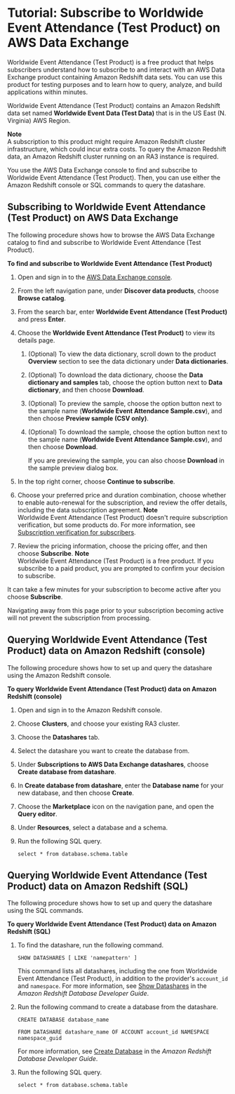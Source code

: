 # Tutorial: Subscribe to Worldwide Event Attendance \(Test Product\) on AWS Data Exchange<a name="subscriber-tutorial-RS-product"></a>

Worldwide Event Attendance \(Test Product\) is a free product that helps subscribers understand how to subscribe to and interact with an AWS Data Exchange product containing Amazon Redshift data sets\. You can use this product for testing purposes and to learn how to query, analyze, and build applications within minutes\.

Worldwide Event Attendance \(Test Product\) contains an Amazon Redshift data set named **Worldwide Event Data \(Test Data\)** that is in the US East \(N\. Virginia\) AWS Region\.

**Note**  
A subscription to this product might require Amazon Redshift cluster infrastructure, which could incur extra costs\. To query the Amazon Redshift data, an Amazon Redshift cluster running on an RA3 instance is required\. 

You use the AWS Data Exchange console to find and subscribe to Worldwide Event Attendance \(Test Product\)\. Then, you can use either the Amazon Redshift console or SQL commands to query the datashare\.

## Subscribing to Worldwide Event Attendance \(Test Product\) on AWS Data Exchange<a name="subscribe-to-test-product"></a>

The following procedure shows how to browse the AWS Data Exchange catalog to find and subscribe to Worldwide Event Attendance \(Test Product\)\.

**To find and subscribe to Worldwide Event Attendance \(Test Product\)**

1. Open and sign in to the [AWS Data Exchange console](https://console.aws.amazon.com/dataexchange)\.

1. From the left navigation pane, under **Discover data products**, choose **Browse catalog**\.

1. From the search bar, enter **Worldwide Event Attendance \(Test Product\)** and press **Enter**\. 

1. Choose the **Worldwide Event Attendance \(Test Product\)** to view its details page\.

   1. \(Optional\) To view the data dictionary, scroll down to the product **Overview** section to see the data dictionary under **Data dictionaries**\.

   1. \(Optional\) To download the data dictionary, choose the **Data dictionary and samples** tab, choose the option button next to **Data dictionary**, and then choose **Download**\.

   1. \(Optional\) To preview the sample, choose the option button next to the sample name \(**Worldwide Event Attendance Sample\.csv**\), and then choose **Preview sample \(CSV only\)**\.

   1. \(Optional\) To download the sample, choose the option button next to the sample name \(**Worldwide Event Attendance Sample\.csv**\), and then choose **Download**\.

      If you are previewing the sample, you can also choose **Download** in the sample preview dialog box\.

1. In the top right corner, choose **Continue to subscribe**\. 

1. Choose your preferred price and duration combination, choose whether to enable auto\-renewal for the subscription, and review the offer details, including the data subscription agreement\.
**Note**  
Worldwide Event Attendance \(Test Product\) doesn't require subscription verification, but some products do\. For more information, see [Subscription verification for subscribers](subscription-verification-sub.md)\.

1. Review the pricing information, choose the pricing offer, and then choose **Subscribe**\.
**Note**  
Worldwide Event Attendance \(Test Product\) is a free product\. If you subscribe to a paid product, you are prompted to confirm your decision to subscribe\.

It can take a few minutes for your subscription to become active after you choose **Subscribe**\. 

Navigating away from this page prior to your subscription becoming active will not prevent the subscription from processing\.

## Querying Worldwide Event Attendance \(Test Product\) data on Amazon Redshift \(console\)<a name="query-RS-data-console"></a>

The following procedure shows how to set up and query the datashare using the Amazon Redshift console\.

**To query Worldwide Event Attendance \(Test Product\) data on Amazon Redshift \(console\)**

1. Open and sign in to the Amazon Redshift console\.

1. Choose **Clusters**, and choose your existing RA3 cluster\.

1. Choose the **Datashares** tab\.

1. Select the datashare you want to create the database from\.

1. Under **Subscriptions to AWS Data Exchange datashares**, choose **Create database from datashare**\.

1. In **Create database from datashare**, enter the **Database name** for your new database, and then choose **Create**\. 

1. Choose the **Marketplace** icon on the navigation pane, and open the **Query editor**\. 

1. Under **Resources**, select a database and a schema\. 

1. Run the following SQL query\. 

   `select * from database.schema.table`

## Querying Worldwide Event Attendance \(Test Product\) data on Amazon Redshift \(SQL\)<a name="query-RS-data-SQL"></a>

The following procedure shows how to set up and query the datashare using the SQL commands\.

**To query Worldwide Event Attendance \(Test Product\) data on Amazon Redshift \(SQL\)**

1. To find the datashare, run the following command\.

    `SHOW DATASHARES [ LIKE 'namepattern' ]`

    This command lists all datashares, including the one from Worldwide Event Attendance \(Test Product\), in addition to the provider's `account_id` and `namespace`\. For more information, see [Show Datashares](https://docs.aws.amazon.com/redshift/latest/dg/r_SHOW_DATASHARES.html) in the *Amazon Redshift Database Developer Guide*\.

1. Run the following command to create a database from the datashare\.

    `CREATE DATABASE database_name`

    `FROM DATASHARE datashare_name OF ACCOUNT account_id NAMESPACE namespace_guid`

   For more information, see [Create Database](https://docs.aws.amazon.com/redshift/latest/dg/r_CREATE_DATABASE.html) in the *Amazon Redshift Database Developer Guide*\.

1. Run the following SQL query\. 

   `select * from database.schema.table`